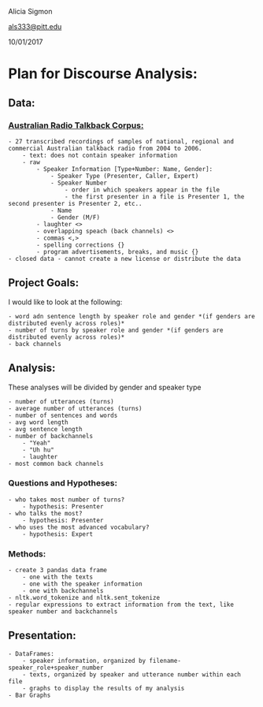 Alicia Sigmon

als333@pitt.edu

10/01/2017

# Plan for Discourse Analysis:

## Data:

### [Australian Radio Talkback Corpus:](https://www.ausnc.org.au/corpora/art)

	- 27 transcribed recordings of samples of national, regional and commercial Australian talkback radio from 2004 to 2006.
		- text: does not contain speaker information
		- raw
			- Speaker Information [Type+Number: Name, Gender]: 
				- Speaker Type (Presenter, Caller, Expert)
				- Speaker Number
					- order in which speakers appear in the file
					- the first presenter in a file is Presenter 1, the second presenter is Presenter 2, etc..
				- Name
				- Gender (M/F)
			- laughter <>
			- overlapping speach (back channels) <>
			- commas <,>
			- spelling corrections {}
			- program advertisements, breaks, and music {}
	- closed data - cannot create a new license or distribute the data
 
## Project Goals:	

I would like to look at the following:

	- word adn sentence length by speaker role and gender *(if genders are distributed evenly across roles)*
	- number of turns by speaker role and gender *(if genders are distributed evenly across roles)*
	- back channels

## Analysis:

These analyses will be divided by gender and speaker type

	- number of utterances (turns) 
	- average number of utterances (turns)
	- number of sentences and words
	- avg word length
	- avg sentence length
	- number of backchannels
		- "Yeah" 
		- "Uh hu" 
		- laughter
	- most common back channels

### Questions and Hypotheses:

	- who takes most number of turns? 
		- hypothesis: Presenter
	- who talks the most?	
		- hypothesis: Presenter
	- who uses the most advanced vocabulary? 
		- hypothesis: Expert
 
### Methods:

	- create 3 pandas data frame
		- one with the texts
		- one with the speaker information
		- one with backchannels
	- nltk.word_tokenize and nltk.sent_tokenize
	- regular expressions to extract information from the text, like speaker number and backchannels
	
## Presentation:

	- DataFrames:
		- speaker information, organized by filename-speaker_role+speaker_number
		- texts, organized by speaker and utterance number within each file
		- graphs to display the results of my analysis
	- Bar Graphs